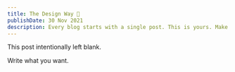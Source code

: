 ```yaml
---
title: The Design Way 👋
publishDate: 30 Nov 2021
description: Every blog starts with a single post. This is yours. Make it great.
---
```


This post intentionally left blank.

Write what you want.
